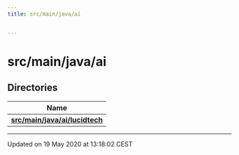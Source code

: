 ```yaml
---
title: src/main/java/ai


---
```


# src/main/java/ai





## Directories

| Name           |
| -------------- |
| **[src/main/java/ai/lucidtech](Files/dir_3145cc190807a055235b850b05c17b84.md#dir-src/main/java/ai/lucidtech)**  |


















-------------------------------

Updated on 19 May 2020 at 13:18:02 CEST
